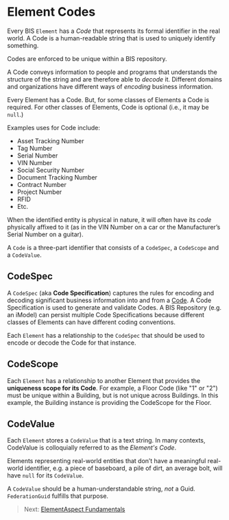 # Element Codes

Every BIS `Element` has a *Code* that represents its formal identifier in the real world.
A Code is a human-readable string that is used to uniquely identify something.

Codes are enforced to be unique within a BIS repository.

A Code conveys information to people and programs that understands the structure of the string and are therefore able to *decode* it.
Different domains and organizations have different ways of *encoding* business information.

Every Element has a Code. But, for some classes of Elements a Code is required. For other classes of Elements, Code is optional (i.e., it may be `null`.)

Examples uses for Code include:

- Asset Tracking Number
- Tag Number
- Serial Number
- VIN Number
- Social Security Number
- Document Tracking Number
- Contract Number
- Project Number
- RFID
- Etc.

When the identified entity is physical in nature, it will often have its *code* physically affixed to it (as in the VIN Number on a car or the Manufacturer’s Serial Number on a guitar).

A `Code` is a three-part identifier that consists of a `CodeSpec`, a `CodeScope` and a `CodeValue`.

## CodeSpec

A `CodeSpec` (aka **Code Specification**) captures the rules for encoding and decoding significant business information into and from a [Code](./codes.md).
A Code Specification is used to generate and validate Codes.
A BIS Repository (e.g. an iModel) can persist multiple Code Specifications because different classes of Elements can have different coding conventions.

Each `Element` has a relationship to the `CodeSpec` that should be used to encode or decode the Code for that instance.

## CodeScope

Each `Element` has a relationship to another Element that provides the **uniqueness scope for its Code**.
For example, a Floor Code (like "1" or "2") must be unique within a Building, but is not unique across Buildings.
In this example, the Building instance is providing the CodeScope for the Floor.

## CodeValue

Each `Element` stores a `CodeValue` that is a text string.
In many contexts, CodeValue is colloquially referred to as the *Element's Code*.

Elements representing real-world entities that don’t have a meaningful real-world identifier, e.g. a piece of baseboard, a pile of dirt, an average bolt, will have `null` for its `CodeValue`.

A `CodeValue` should be a human-understandable string, *not* a Guid. `FederationGuid` fulfills that purpose.

> Next: [ElementAspect Fundamentals](./elementaspect-fundamentals.md)